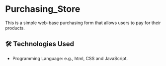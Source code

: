 # Purchasing_Store

This is a simple web-base purchasing form that allows users to pay for their products.

## 🛠️ Technologies Used

- Programming Language: e.g., html, CSS and JavaScript.
